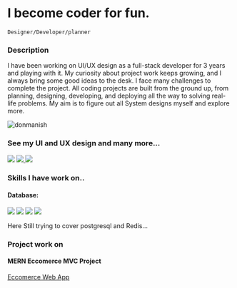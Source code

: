 <h1 align="left"> I become coder for fun.</h1>

    Designer/Developer/planner
<h3 align="left">Description</h3>
<p align="left">I have been working on UI/UX design as a full-stack developer for 3 years and playing with it. My curiosity about project work keeps growing, and I always bring some good ideas to the desk. I face many challenges to complete the project. All coding projects are built from the ground up, from planning, designing, developing, and deploying all the way to solving real-life problems. My aim is to figure out all System designs myself and explore more.</p>

<p align="left"> <img src="https://komarev.com/ghpvc/?username=donmanish&label=Profile%20views&color=0e75b6&style=flat" alt="donmanish" /> </p>

<h3 align="left">See my UI and UX design and many more... </h3>
<span align="left"> <a href="https://www.linkedin.com/in/manish-panda-b41576209" target="blank"><img  src="https://img.shields.io/badge/LinkedIn-0077B5?style=for-the-badge&logo=linkedin&logoColor=white&display=inline-block" /></a></span>
<span align="left"> <a href="https://www.instagram.com/firewheel1996/" target="blank"><img src="https://img.shields.io/badge/Instagram-E4405F?style=for-the-badge&logo=instagram&logoColor=white&display=inline-block" /> </a></span>
<span align="left"> <a href="https://manishpanda.tech/" target="blank"><img src="https://img.shields.io/badge/Portfolio-%23000000.svg?style=for-the-badge&logo=firefox&logoColor=#FF7139 style=for-the-badge&logo=instagram&logoColor=white&display=inline-block" /> </a></span>

<h3 align="left">Skills I have work on.. </h3>

<h4>Database:</h4>
<span><img src="https://img.shields.io/badge/MongoDB-%234ea94b.svg?style=for-the-badge&logo=mongodb&logoColor=white" /></span>
<span><img src="https://img.shields.io/badge/mysql-%2300f.svg?style=for-the-badge&logo=instagram&logoColor=white&display=inline-block" /></span>
<span><img src="https://img.shields.io/badge/postgres-%23316192.svg?style=for-the-badge&logo=postgresql&logoColor=white" /></span>
<span><img src="https://img.shields.io/badge/redis-%23DD0031.svg?style=for-the-badge&logo=redis&logoColor=white" /></span>
<p>Here Still trying to cover postgresql and Redis...</p>

<h3>Project work on</h3>
<h4>MERN Eccomerce MVC Project</h4>
<a  href="[https://manishpanda.tech/](https://sangria-kitten-hem.cyclic.cloud/)https://sangria-kitten-hem.cyclic.cloud/" target="blank">Eccomerce Web App</a>


